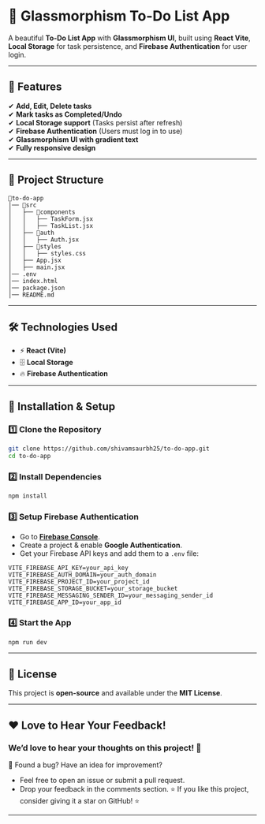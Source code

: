 # 📝 Glassmorphism To-Do List App

A beautiful **To-Do List App** with **Glassmorphism UI**, built using **React Vite**, **Local Storage** for task persistence, and **Firebase Authentication** for user login.

---

## 🚀 Features
✔ **Add, Edit, Delete tasks**  
✔ **Mark tasks as Completed/Undo**  
✔ **Local Storage support** (Tasks persist after refresh)  
✔ **Firebase Authentication** (Users must log in to use)  
✔ **Glassmorphism UI with gradient text**  
✔ **Fully responsive design**  

---

## 📂 Project Structure
```
📂to-do-app
│── 📂src
│   ├── 📂components
│   │   ├── TaskForm.jsx
│   │   ├── TaskList.jsx
│   ├── 📂auth
│   │   ├── Auth.jsx
│   ├── 📂styles
│   │   ├── styles.css
│   ├── App.jsx
│   ├── main.jsx
│── .env
│── index.html
│── package.json
│── README.md
```

---

## 🛠️ Technologies Used
- ⚡ **React (Vite)**
- 🗄️ **Local Storage**
- 🔥 **Firebase Authentication**

---

## 🔧 Installation & Setup
### 1️⃣ Clone the Repository
```sh
git clone https://github.com/shivamsaurbh25/to-do-app.git
cd to-do-app
```

### 2️⃣ Install Dependencies
```sh
npm install
```

### 3️⃣ Setup Firebase Authentication
- Go to **[Firebase Console](https://console.firebase.google.com/)**.
- Create a project & enable **Google Authentication**.
- Get your Firebase API keys and add them to a `.env` file:

```
VITE_FIREBASE_API_KEY=your_api_key
VITE_FIREBASE_AUTH_DOMAIN=your_auth_domain
VITE_FIREBASE_PROJECT_ID=your_project_id
VITE_FIREBASE_STORAGE_BUCKET=your_storage_bucket
VITE_FIREBASE_MESSAGING_SENDER_ID=your_messaging_sender_id
VITE_FIREBASE_APP_ID=your_app_id
```

### 4️⃣ Start the App
```sh
npm run dev
```
---

## 📜 License
This project is **open-source** and available under the **MIT License**.

---

## ❤️ Love to Hear Your Feedback!
### We’d love to hear your thoughts on this project! 🚀

💬 Found a bug? Have an idea for improvement?

- Feel free to open an issue or submit a pull request.
- Drop your feedback in the comments section.
⭐ If you like this project, consider giving it a star on GitHub! ⭐

---